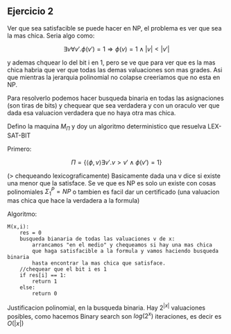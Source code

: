 ## Ejercicio 2

Ver que sea satisfacible se puede hacer en NP, el problema es ver que sea la mas chica.
Seria algo como:

$$\exists v \forall v'. \phi(v') = 1 \Rightarrow \phi(v) = 1 \land |v| < |v'|$$

y ademas chquear lo del bit i en 1, pero se ve que para ver que es la mas chica habria
que ver que todas las demas valuaciones son mas grades. Asi que mientras la jerarquia polinomial no colapse
creeriamos que no esta en NP.

Para resolverlo podemos hacer busqueda binaria en todas las asignaciones (son tiras de bits) y chequear que sea verdadera
y con un oraculo ver que dada esa valuacion verdadera que no haya otra mas chica.

Defino la maquina $M_\Pi$ y doy un algoritmo deterministico que resuelva LEX-SAT-BIT

Primero: 

$$\Pi = \{\langle \phi,v \rangle \exists v'. v >  v' \land \phi(v') = 1\}$$

(> chequeando lexicograficamente)
Basicamente dada una v  dice si existe una menor que la satisface. Se ve que es NP es solo un existe con cosas polinomiales $\Sigma_1^{P} = NP$ o tambien es facil dar un certificado (una valuacion mas chica que hace la verdadera a la formula)

Algoritmo:

```
M(x,i):
    res = 0
    busqueda bianaria de todas las valuaciones v de x:
        arrancamos "en el medio" y chequeamos si hay una mas chica
        que haga satisfacible a la formula y vamos haciendo busqueda binaria
        hasta encontrar la mas chica que satisface.
    //chequear que el bit i es 1
    if res[i] == 1:
        return 1
    else:
        return 0
```

Justificacion polinomial, en la busqueda binaria. Hay $2^{|x|}$ valuaciones posibles, como hacemos Binary search son $log(2^{x})$ 
iteraciones, es decir es $O(|x|)$